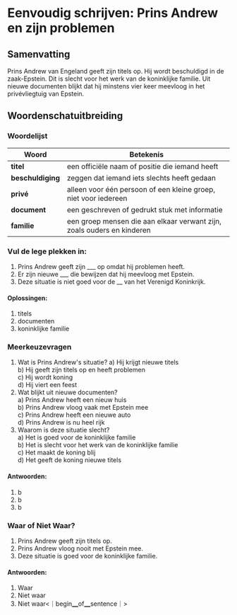 # Eenvoudig schrijven: Prins Andrew en zijn problemen

## Samenvatting
Prins Andrew van Engeland geeft zijn titels op. Hij wordt beschuldigd in de zaak-Epstein. Dit is slecht voor het werk van de koninklijke familie. Uit nieuwe documenten blijkt dat hij minstens vier keer meevloog in het privévliegtuig van Epstein.

## Woordenschatuitbreiding

### Woordelijst

| Woord | Betekenis |
|-------|-----------|
| **titel** | een officiële naam of positie die iemand heeft |
| **beschuldiging** | zeggen dat iemand iets slechts heeft gedaan |
| **privé** | alleen voor één persoon of een kleine groep, niet voor iedereen |
| **document** | een geschreven of gedrukt stuk met informatie |
| **familie** | een groep mensen die aan elkaar verwant zijn, zoals ouders en kinderen |

### Vul de lege plekken in:
1. Prins Andrew geeft zijn ___ op omdat hij problemen heeft.
2. Er zijn nieuwe ___ die bewijzen dat hij meevloog met Epstein.
3. Deze situatie is niet goed voor de __ van het Verenigd Koninkrijk.
#### Oplossingen:
1. titels
2. documenten
3. koninklijke familie

### Meerkeuzevragen
1. Wat is Prins Andrew's situatie?
   a) Hij krijgt nieuwe titels  
   b) Hij geeft zijn titels op en heeft problemen  
   c) Hij wordt koning  
   d) Hij viert een feest  
2. Wat blijkt uit nieuwe documenten?  
   a) Prins Andrew heeft een nieuw huis  
   b) Prins Andrew vloog vaak met Epstein mee  
   c) Prins Andrew heeft een nieuwe auto  
   d) Prins Andrew is nu heel rijk  
3. Waarom is deze situatie slecht?  
   a) Het is goed voor de koninklijke familie  
   b) Het is slecht voor het werk van de koninklijke familie  
   c) Het maakt de koning blij  
   d) Het geeft de koning nieuwe titels  
#### Antwoorden:
1. b
2. b
3. b

### Waar of Niet Waar?
1. Prins Andrew geeft zijn titels op.  
2. Prins Andrew vloog nooit met Epstein mee.  
3. Deze situatie is goed voor de koninklijke familie.  
#### Antwoorden:
1. Waar
2. Niet waar
3. Niet waar<｜begin▁of▁sentence｜>